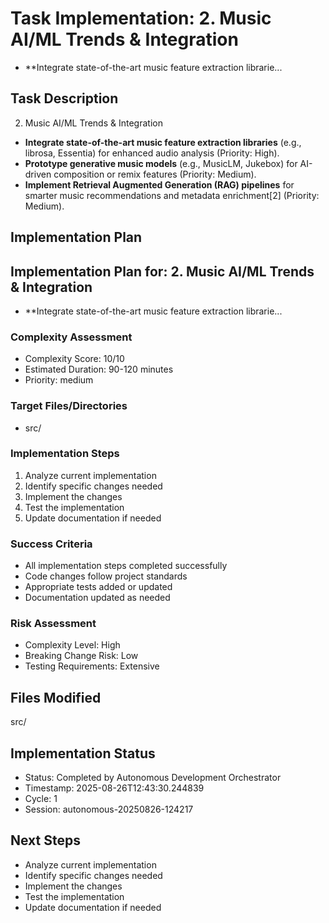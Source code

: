 
# Task Implementation: 2. Music AI/ML Trends & Integration
- **Integrate state-of-the-art music feature extraction librarie...

## Task Description
2. Music AI/ML Trends & Integration
- **Integrate state-of-the-art music feature extraction libraries** (e.g., librosa, Essentia) for enhanced audio analysis (Priority: High).
- **Prototype generative music models** (e.g., MusicLM, Jukebox) for AI-driven composition or remix features (Priority: Medium).
- **Implement Retrieval Augmented Generation (RAG) pipelines** for smarter music recommendations and metadata enrichment[2] (Priority: Medium).

## Implementation Plan
## Implementation Plan for: 2. Music AI/ML Trends & Integration
- **Integrate state-of-the-art music feature extraction librarie...

### Complexity Assessment
- Complexity Score: 10/10
- Estimated Duration: 90-120 minutes
- Priority: medium

### Target Files/Directories
- src/

### Implementation Steps
1. Analyze current implementation
2. Identify specific changes needed
3. Implement the changes
4. Test the implementation
5. Update documentation if needed

### Success Criteria
- All implementation steps completed successfully
- Code changes follow project standards
- Appropriate tests added or updated
- Documentation updated as needed

### Risk Assessment
- Complexity Level: High
- Breaking Change Risk: Low
- Testing Requirements: Extensive

## Files Modified
src/

## Implementation Status
- Status: Completed by Autonomous Development Orchestrator
- Timestamp: 2025-08-26T12:43:30.244839
- Cycle: 1
- Session: autonomous-20250826-124217

## Next Steps
- Analyze current implementation
- Identify specific changes needed
- Implement the changes
- Test the implementation
- Update documentation if needed
